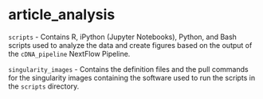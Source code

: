 # article_analysis



`scripts` - Contains R, iPython (Jupyter Notebooks), Python, and Bash scripts used to analyze the data and create figures based on the output of the `cDNA_pipeline` NextFlow Pipeline.


`singularity_images` - Contains the definition files and the pull commands for the singularity images containing the software used to run the scripts in the `scripts` directory.
